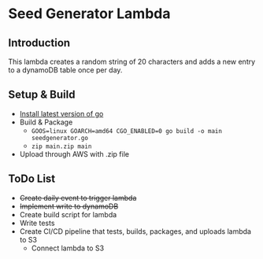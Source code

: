 # Seed Generator Lambda

## Introduction

This lambda creates a random string of 20 characters and adds a new entry to a dynamoDB table once per day.

## Setup & Build

* [Install latest version of go](https://go.dev/doc/install)
* Build & Package
  * `GOOS=linux GOARCH=amd64 CGO_ENABLED=0 go build -o main seedgenerator.go`
  * `zip main.zip main`
* Upload through AWS with .zip file

## ToDo List

* ~~Create daily event to trigger lambda~~
* ~~Implement write to dynamoDB~~
* Create build script for lambda
* Write tests
* Create CI/CD pipeline that tests, builds, packages, and uploads lambda to S3
  * Connect lambda to S3
